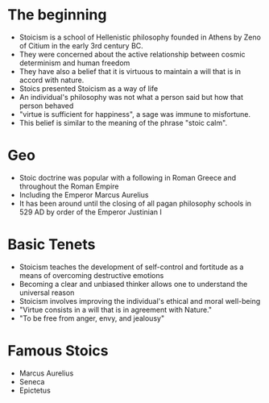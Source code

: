 # The beginning
- Stoicism is a school of Hellenistic philosophy founded in Athens by Zeno of Citium in the early 3rd century BC.
- They were concerned about the active relationship between cosmic determinism and human freedom
- They have also a belief that it is virtuous to maintain a will that is in accord with nature.
- Stoics presented Stoicism as a way of life
- An individual's philosophy was not what a person said but how that person behaved
- "virtue is sufficient for happiness", a sage was immune to misfortune. 
- This belief is similar to the meaning of the phrase "stoic calm".

# Geo
- Stoic doctrine was popular with a following in Roman Greece and throughout the Roman Empire
- Including the Emperor Marcus Aurelius 
- It has been around until the closing of all pagan philosophy schools in 529 AD by order of the Emperor Justinian I

# Basic Tenets
- Stoicism teaches the development of self-control and fortitude as a means of overcoming destructive emotions
- Becoming a clear and unbiased thinker allows one to understand the universal reason
- Stoicism involves improving the individual's ethical and moral well-being
- "Virtue consists in a will that is in agreement with Nature."
- "To be free from anger, envy, and jealousy"

# Famous Stoics
- Marcus Aurelius
- Seneca
- Epictetus
